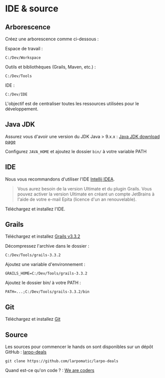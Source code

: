 IDE & source
============

Arborescence
---

Créez une arborescence comme ci-dessous :

Espace de travail :

    C:/Dev/Workspace
Outils et bibliothèques (Grails, Maven, etc.) :

    C:/Dev/Tools
IDE :

    C:/Dev/IDE

L'objectif est de centraliser toutes les ressources utilisées pour le développement.

Java JDK
---

Assurez vous d'avoir une version du JDK Java > 9.x.x : [Java JDK download page](http://www.oracle.com/technetwork/java/javase/downloads/index.html)

Configurez <code>JAVA_HOME</code> et ajoutez le dossier <code>bin/</code> à votre variable PATH

IDE
---

Nous vous recommandons d'utiliser l'IDE [Intellij IDEA](http://www.jetbrains.com/idea/download/index.html "Intellij IDEA download page").
> Vous aurez besoin de la version Ultimate et du plugin Grails. Vous pouvez activer la version Ultimate en créant un compte JetBrains à l'aide de votre e-mail Epita (licence d'un an renouvelable).

Téléchargez et installez l'IDE.

Grails
---

Téléchargez et installez [Grails v3.3.2](https://github.com/grails/grails-core/releases/download/v3.3.2/grails-3.3.2.zip "Grails 3.3.2 download page")

Décompressez l'archive dans le dossier :

    C:/Dev/Tools/grails-3.3.2

Ajoutez une variable d'environnement :

    GRAILS_HOME=C:/Dev/Tools/grails-3.3.2

Ajoutez le dossier bin/ à votre PATH :

    PATH=...;C:/Dev/Tools/grails-3.3.2/bin

Git
---

Téléchargez et installez [Git](http://git-scm.com/ "Git web site")

Source
---

Les sources pour commencer le hands on sont disponibles sur un dépôt GitHub : [larpo-deals](https://github.com/larpomatic/larpo-deals "Dépôt larpo-deals")

    git clone https://github.com/larpomatic/larpo-deals

Quand est-ce qu'on code ? : [We are coders](p2.md "Part 2")
